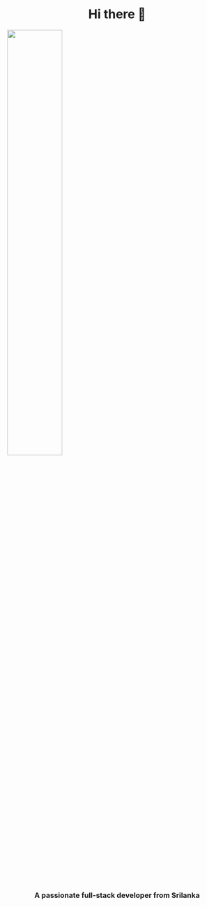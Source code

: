 <h1 align="center">Hi there 👋</h1>
<img src="https://github.com/MrbadMiro/MrbadMiro/assets/94770857/7696c56b-1fd3-429b-b90e-cd4cd954dcee" alt=""   display="block"
      margin="auto" width="50%" height="50%">

<h3 align="center">A passionate full-stack developer from Srilanka</h3>










